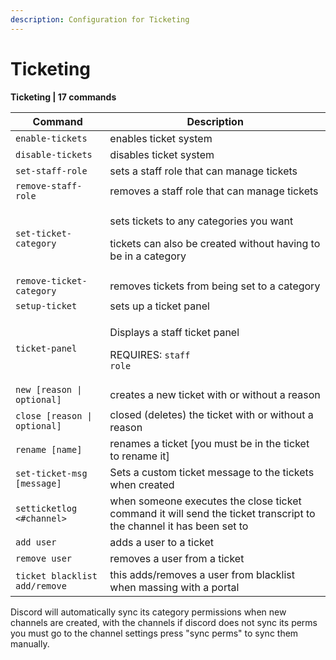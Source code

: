 ```yaml
---
description: Configuration for Ticketing
---
```


# Ticketing

**Ticketing | 17 commands**

| Command                       | Description                                                                                                         |
| ----------------------------- | ------------------------------------------------------------------------------------------------------------------- |
| `enable-tickets`              | enables ticket system                                                                                               |
| `disable-tickets`             | disables ticket system                                                                                              |
| `set-staff-role`              | sets a staff role that can manage tickets                                                                           |
| `remove-staff-role`           | removes a staff role that can manage tickets                                                                        |
| `set-ticket-category`         | <p>sets tickets to any categories you want</p><p>tickets can also be created without having to be in a category</p> |
| `remove-ticket-category`      | removes tickets from being set to a category                                                                        |
| `setup-ticket`                | sets up a ticket panel                                                                                              |
| `ticket-panel`                | <p>Displays a staff ticket panel</p><p>REQUIRES: <code>staff role</code></p>                                        |
| `new [reason \| optional]`    | creates a new ticket with or without a reason                                                                       |
| `close [reason \| optional]`  | closed (deletes) the ticket with or without a reason                                                                |
| `rename [name]`               | renames a ticket \[you must be in the ticket to rename it]                                                          |
| `set-ticket-msg [message]`    | Sets a custom ticket message to the tickets when created                                                            |
| `setticketlog <#channel>`     | when someone executes the close ticket command it will send the ticket transcript to the channel it has been set to |
| `add user`                    | adds a user to a ticket                                                                                             |
| `remove user`                 | removes a user from a ticket                                                                                        |
| `ticket blacklist add/remove` | this adds/removes a user from blacklist when massing with a portal                                                  |

Discord will automatically sync its category permissions when new channels are created, with the channels if discord does not sync its perms you must go to the channel settings press "sync perms" to sync them manually.
